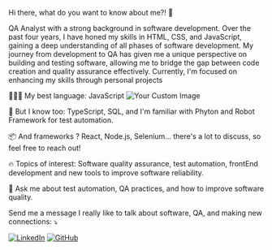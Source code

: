 





                                                 
Hi there, what do you want to know about me?! 👋       
                                                                                                                                                                                                                              
                                                          
                                                          
                                                                                                                                                                                                           



QA Analyst with a strong background in software development. Over the past four years, I have honed my skills in HTML, CSS, and JavaScript, gaining a deep understanding of all phases of software development. My journey from development to QA has given me a unique perspective on building and testing software, allowing me to bridge the gap between code creation and quality assurance effectively. Currently, I'm focused on enhancing my skills through personal projects


👨🏻‍💻 My best language: JavaScript ![Your Custom Image](https://raw.githubusercontent.com/MicaelliMedeiros/micaellimedeiros/master/image/computer-illustration.png) 

🧠 But I know too: TypeScript, SQL, and I'm familiar with Phyton and Robot Framework for test automation.

📦 And frameworks ? React, Node.js, Selenium... there's a lot to discuss, so feel free to reach out!

🔥 Topics of interest: Software quality assurance, test automation, frontEnd development and  new tools to improve software reliability.

💬 Ask me about test automation, QA practices, and how to improve software quality.


Send me a message I really like to talk about software, QA, and making new connections: ⤵️



[![LinkedIn](https://img.shields.io/badge/LinkedIn-0077B5?style=for-the-badge&logo=linkedin&logoColor=white)](https://www.linkedin.com/in/matheuscavalcantevb/)
[![GitHub](https://img.shields.io/badge/GitHub-181717?style=for-the-badge&logo=github&logoColor=white)](https://github.com/JMatheusCavalcante)

